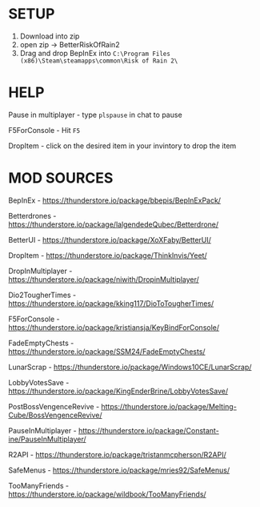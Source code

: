 # SETUP
1) Download into zip
2) open zip -> BetterRiskOfRain2
3) Drag and drop BepInEx into `C:\Program Files (x86)\Steam\steamapps\common\Risk of Rain 2\`

# HELP
Pause in multiplayer - type `plspause` in chat to pause

F5ForConsole - Hit `F5`

DropItem - click on the desired item in your invintory to drop the item

# MOD SOURCES

BepInEx - https://thunderstore.io/package/bbepis/BepInExPack/

Betterdrones - https://thunderstore.io/package/lalgendedeQubec/Betterdrone/

BetterUI - https://thunderstore.io/package/XoXFaby/BetterUI/

DropItem - https://thunderstore.io/package/ThinkInvis/Yeet/

DropInMultiplayer - https://thunderstore.io/package/niwith/DropinMultiplayer/

Dio2TougherTimes - https://thunderstore.io/package/kking117/DioToTougherTimes/

F5ForConsole - https://thunderstore.io/package/kristiansja/KeyBindForConsole/

FadeEmptyChests - https://thunderstore.io/package/SSM24/FadeEmptyChests/

LunarScrap - https://thunderstore.io/package/Windows10CE/LunarScrap/

LobbyVotesSave - https://thunderstore.io/package/KingEnderBrine/LobbyVotesSave/

PostBossVengenceRevive - https://thunderstore.io/package/Melting-Cube/BossVengenceRevive/

PauseInMultiplayer - https://thunderstore.io/package/Constant-ine/PauseInMultiplayer/

R2API - https://thunderstore.io/package/tristanmcpherson/R2API/

SafeMenus - https://thunderstore.io/package/mries92/SafeMenus/

TooManyFriends - https://thunderstore.io/package/wildbook/TooManyFriends/
